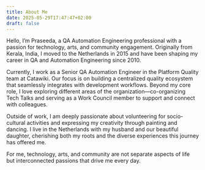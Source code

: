 ```yaml
---
title: About Me
date: 2025-05-29T17:47:47+02:00
draft: false
---
```

Hello, I’m Praseeda, a QA Automation Engineering professional with a passion for technology, arts, and community engagement. Originally from Kerala, India, I moved to the Netherlands in 2015 and have been shaping my career in QA and Automation Engineering since 2010.

Currently, I work as a Senior QA Automation Engineer in the Platform Quality team at Catawiki. Our focus is on building a centralized quality ecosystem that seamlessly integrates with development workflows. Beyond my core role, I love exploring different areas of the organization—co-organizing Tech Talks and serving as a Work Council member to support and connect with colleagues.

Outside of work, I am deeply passionate about volunteering for socio-cultural activities and expressing my creativity through painting and dancing. I live in the Netherlands with my husband and our beautiful daughter, cherishing both my roots and the diverse experiences this journey has offered me.

For me, technology, arts, and community are not separate aspects of life but interconnected passions that drive me every day.
